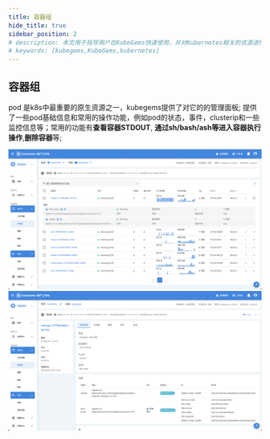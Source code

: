 ```yaml
---
title: 容器组
hide_title: true
sidebar_position: 2
# description: 本文用于指导用户在KubeGems快速使用，并对Kubernetes相关的资源进行操作
# keywords: [kubegems,KubeGems,kubernetes]
---
```


## 容器组

pod 是k8s中最重要的原生资源之一，kubegems提供了对它的的管理面板; 提供了一些pod基础信息和常用的操作功能，例如pod的状态，事件，clusterip和一些监控信息等；常用的功能有**查看容器STDOUT**, **通过sh/bash/ash等进入容器执行操作**,**删除容器**等;

![pod](./assets/pods.png)
![pod](./assets/podinfo.png)